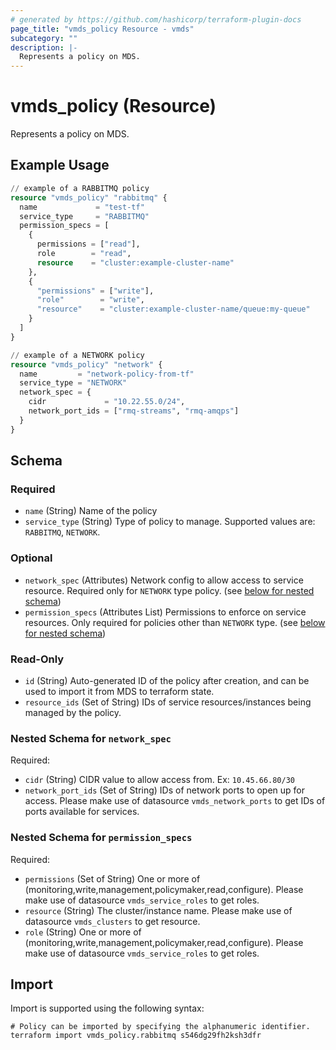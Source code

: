 ```yaml
---
# generated by https://github.com/hashicorp/terraform-plugin-docs
page_title: "vmds_policy Resource - vmds"
subcategory: ""
description: |-
  Represents a policy on MDS.
---
```


# vmds_policy (Resource)

Represents a policy on MDS.

## Example Usage

```terraform
// example of a RABBITMQ policy
resource "vmds_policy" "rabbitmq" {
  name             = "test-tf"
  service_type     = "RABBITMQ"
  permission_specs = [
    {
      permissions = ["read"],
      role        = "read",
      resource    = "cluster:example-cluster-name"
    },
    {
      "permissions" = ["write"],
      "role"        = "write",
      "resource"    = "cluster:example-cluster-name/queue:my-queue"
    }
  ]
}

// example of a NETWORK policy
resource "vmds_policy" "network" {
  name         = "network-policy-from-tf"
  service_type = "NETWORK"
  network_spec = {
    cidr             = "10.22.55.0/24",
    network_port_ids = ["rmq-streams", "rmq-amqps"]
  }
}
```

<!-- schema generated by tfplugindocs -->
## Schema

### Required

- `name` (String) Name of the policy
- `service_type` (String) Type of policy to manage. Supported values are: `RABBITMQ`, `NETWORK`.

### Optional

- `network_spec` (Attributes) Network config to allow access to service resource. Required only for `NETWORK` type policy. (see [below for nested schema](#nestedatt--network_spec))
- `permission_specs` (Attributes List) Permissions to enforce on service resources. Only required for policies other than `NETWORK` type. (see [below for nested schema](#nestedatt--permission_specs))

### Read-Only

- `id` (String) Auto-generated ID of the policy after creation, and can be used to import it from MDS to terraform state.
- `resource_ids` (Set of String) IDs of service resources/instances being managed by the policy.

<a id="nestedatt--network_spec"></a>
### Nested Schema for `network_spec`

Required:

- `cidr` (String) CIDR value to allow access from. Ex: `10.45.66.80/30`
- `network_port_ids` (Set of String) IDs of network ports to open up for access. Please make use of datasource `vmds_network_ports` to get IDs of ports available for services.


<a id="nestedatt--permission_specs"></a>
### Nested Schema for `permission_specs`

Required:

- `permissions` (Set of String) One or more of (monitoring,write,management,policymaker,read,configure). Please make use of datasource `vmds_service_roles` to get roles.
- `resource` (String) The cluster/instance name. Please make use of datasource `vmds_clusters` to get resource.
- `role` (String) One or more of (monitoring,write,management,policymaker,read,configure). Please make use of datasource `vmds_service_roles` to get roles.

## Import

Import is supported using the following syntax:

```shell
# Policy can be imported by specifying the alphanumeric identifier.
terraform import vmds_policy.rabbitmq s546dg29fh2ksh3dfr
```
